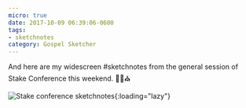 ```yaml
---
micro: true
date: 2017-10-09 06:39:06-0600
tags:
- sketchnotes
category: Gospel Sketcher
---
```


And here are my widescreen #sketchnotes from the general session of Stake Conference this weekend. ✍🏼⛪️

![Stake conference sketchnotes](https://media.bennorris.org/images/gospelsketcher/uploads/2018/8acedb6bf9.jpg){:loading="lazy"}